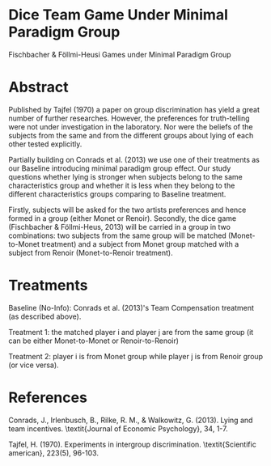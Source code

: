 # Dice Team Game Under Minimal Paradigm Group
Fischbacher &amp; Föllmi-Heusi Games under Minimal Paradigm Group


Abstract
=========================================================================================================

Published by Tajfel (1970) a paper on group discrimination has yield a great number of further researches. However, the preferences for truth-telling were not under investigation in the laboratory. Nor were the beliefs of the subjects from the same and from the different groups about lying of each other tested explicitly.

Partially building on Conrads et al. (2013) we use one of their treatments as our Baseline introducing minimal paradigm group effect. Our study questions whether lying is stronger when subjects belong to the same characteristics group and whether it is less when they belong to the different characteristics groups comparing to Baseline treatment. 

Firstly, subjects will be asked for the two artists preferences and hence formed in a group (either Monet or Renoir). Secondly, the dice game (Fischbacher \& Föllmi-Heus, 2013) will be carried in a group in two combinations: two subjects from the same group will be matched (Monet-to-Monet treatment) and a subject from Monet group matched with a subject from Renoir (Monet-to-Renoir treatment).








Treatments
=========================================================================================================

Baseline (No-Info): Conrads et al. (2013)'s Team Compensation treatment (as described above).

Treatment 1: the matched player i and player j are from the same group (it can be either Monet-to-Monet or Renoir-to-Renoir)

Treatment 2: player i is from Monet group while player j is from Renoir group (or vice versa).





References
=========================================================================================================
Conrads, J., Irlenbusch, B., Rilke, R. M., \& Walkowitz, G. (2013). Lying and team incentives. \textit{Journal of Economic Psychology}, 34, 1-7.

Tajfel, H. (1970). Experiments in intergroup discrimination. \textit{Scientific american}, 223(5), 96-103.



